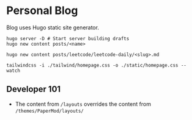 # Personal Blog

Blog uses Hugo static site generator.

```
hugo server -D # Start server building drafts
hugo new content posts/<name>

hugo new content posts/leetcode/leetcode-daily/<slug>.md
```

```
tailwindcss -i ./tailwind/homepage.css -o ./static/homepage.css --watch  
```

## Developer 101

- The content from `/layouts` overrides the content from `/themes/PaperMod/layouts/`